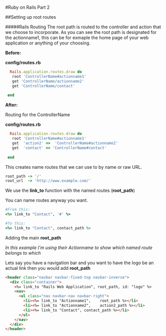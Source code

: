 #Ruby on Rails Part 2

##Setting up  root routes 

#####Rails Routing
The root path is routed to the controller and action that we choose to incorporate. As you can see the root path is designated for the actionname1, this can be for exmaple the home page of your web application or anything of your choosing. 

**Before:**

**config/routes.rb**

```ruby
  Rails.application.routes.draw do
   root 'ControllerName#actionname1'
   get 'ControllerName/actionname2'
   get 'ControllerName/contact'
   
 end
```

**After:**

Routing for the ControllerName

**config/routes.rb**

```ruby
  Rails.application.routes.draw do
   root 'ControllerName#actionname1'
   get  'action2' =>  'ControllerName#actionname2'
   get  'contact' => 'ControllerName#contact'
   
 end
```

This creates name routes that we can use to by name or raw URL.
```ruby
root_path -> '/'
root_url  -> 'http://www.example.com/'

```
We use the **link_to** function with the named routes (**root_path**)

You can name routes anyway you want.

```ruby
#From this:
<%= link_to "Contact", '#' %>

#To this:
<%= link_to "Contact", contact_path %>

```

Adding the main **root_path** 

*In this example I'm using their Actionname to show which named route belongs to which*

Lets say you have a navigation bar and you want to have the logo be an actual link then you would add **root_path** 

```html
<header class="navbar navbar-fixed-top navbar-inverse">
  <div class="container">
    <%= link_to "Rails Web Application", root_path, id: "logo" %>
    <nav>
      <ul class="nav navbar-nav navbar-right">
        <li><%= link_to "Actionname1",    root_path %></li>
        <li><%= link_to "Actionname2",    action2_path %></li>
        <li><%= link_to "Contact", contact_path %></li>
      </ul>
    </nav>
  </div>
</header>


```




